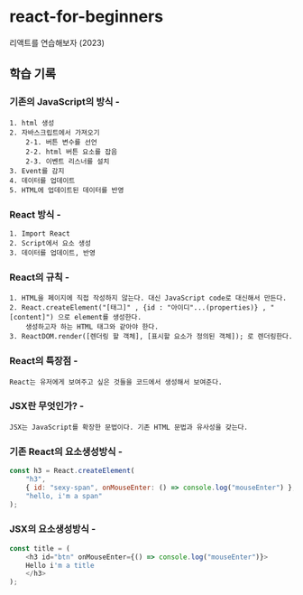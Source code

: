 # react-for-beginners

리액트를 연습해보자 (2023)

## 학습 기록

### 기존의 JavaScript의 방식 -

    1. html 생성
    2. 자바스크립트에서 가져오기
        2-1. 버튼 변수를 선언
        2-2. html 버튼 요소를 잡음
        2-3. 이벤트 리스너를 설치
    3. Event를 감지
    4. 데이터를 업데이트
    5. HTML에 업데이트된 데이터를 반영

### React 방식 -

    1. Import React
    2. Script에서 요소 생성
    3. 데이터를 업데이트, 반영

### React의 규칙 -

    1. HTML을 페이지에 직접 작성하지 않는다. 대신 JavaScript code로 대신해서 만든다.
    2. React.createElement("[태그]" , {id : "아이디"...(properties)} , "[content]") 으로 element를 생성한다.
        생성하고자 하는 HTML 태그와 같아야 한다.
    3. ReactDOM.render([렌더링 할 객체], [표시할 요소가 정의된 객체]); 로 렌더링한다.

### React의 특장점 -

    React는 유저에게 보여주고 싶은 것들을 코드에서 생성해서 보여준다.

### JSX란 무엇인가? -

    JSX는 JavaScript를 확장한 문법이다. 기존 HTML 문법과 유사성을 갖는다.

### 기존 React의 요소생성방식 -

```JAVASCRIPT
const h3 = React.createElement(
    "h3",
    { id: "sexy-span", onMouseEnter: () => console.log("mouseEnter") },
    "hello, i'm a span"
);
```

### JSX의 요소생성방식 -

```JAVASCRIPT
const title = (
    <h3 id="btn" onMouseEnter={() => console.log("mouseEnter")}>
    Hello i'm a title
    </h3>
);
```
